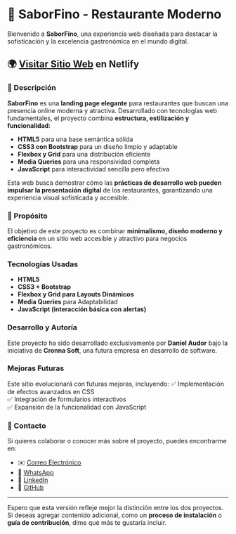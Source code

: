 # 🍷 SaborFino - Restaurante Moderno

Bienvenido a **SaborFino**, una experiencia web diseñada para destacar la sofisticación y la excelencia gastronómica en el mundo digital.

## 🌍 [Visitar Sitio Web](https://proyecto-restaurante-saborfino-2.netlify.app/) en Netlify

### 📜 Descripción
**SaborFino** es una **landing page elegante** para restaurantes que buscan una presencia online moderna y atractiva. Desarrollado con tecnologías web fundamentales, el proyecto combina **estructura, estilización y funcionalidad**:

- **HTML5** para una base semántica sólida  
- **CSS3 con Bootstrap** para un diseño limpio y adaptable  
- **Flexbox y Grid** para una distribución eficiente  
- **Media Queries** para una responsividad completa  
- **JavaScript** para interactividad sencilla pero efectiva  

Esta web busca demostrar cómo las **prácticas de desarrollo web pueden impulsar la presentación digital** de los restaurantes, garantizando una experiencia visual sofisticada y accesible.

### 🎯 Propósito
El objetivo de este proyecto es combinar **minimalismo, diseño moderno y eficiencia** en un sitio web accesible y atractivo para negocios gastronómicos.

### Tecnologías Usadas
- **HTML5**  
- **CSS3 + Bootstrap**  
- **Flexbox y Grid para Layouts Dinámicos**  
- **Media Queries** para Adaptabilidad  
- **JavaScript (interacción básica con alertas)**  

### Desarrollo y Autoría
Este proyecto ha sido desarrollado exclusivamente por **Daniel Audor** bajo la iniciativa de **Cronna Soft**, una futura empresa en desarrollo de software.

### Mejoras Futuras
Este sitio evolucionará con futuras mejoras, incluyendo:
✅ Implementación de efectos avanzados en CSS  
✅ Integración de formularios interactivos  
✅ Expansión de la funcionalidad con JavaScript  

### 📩 Contacto
Si quieres colaborar o conocer más sobre el proyecto, puedes encontrarme en:
- ✉️ [Correo Electrónico](MAILTO:cronna2322@gmail.com)
- 💬 [WhatsApp](https://wa.me/573175403782?)  
- 🔗 [LinkedIn](https://www.linkedin.com/in/dannnor/)  
- 🐙 [GitHub](https://github.com/Cronna-soft/)  

---
Espero que esta versión refleje mejor la distinción entre los dos proyectos. Si deseas agregar contenido adicional, como un **proceso de instalación** o **guía de contribución**, dime qué más te gustaría incluir. 
